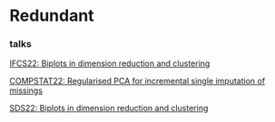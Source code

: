 # Redundant

### talks
[IFCS22: Biplots in dimension reduction and clustering](JDR_biplots/biplots_in_dm_clust_IFCS22.html)

[COMPSTAT22: Regularised PCA for incremental single imputation of missings](CW_RPCA_Compstat_ECDA_2022/CW_RPCA_compstat_ecda_2022.html)

[SDS22: Biplots in dimension reduction and clustering](JDR_biplots/biplots_in_dm_clust_COMPSTAT22.html)

